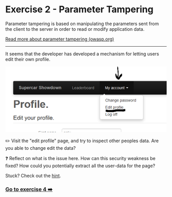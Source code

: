 
# Exercise 2 - Parameter Tampering

Parameter tampering is based on manipulating the parameters sent from the client to the server in order to read or modify application data. 

[Read more about parameter tampering (owasp.org)](https://www.owasp.org/index.php/Web_Parameter_Tampering)

---

It seems that the developer has developed a mechanism for letting users edit their own profile. 

![Edit profile](../images/edit_profile.png)

:pencil2: Visit the "edit profile" page, and try to inspect other peoples data. Are you able to change edit the data?

:question: Reflect on what is the issue here. How can this security weakness be fixed? How could you potentially extract all the user-data for the page?

Stuck? Check out the [hint](hint_1.md).

### [Go to exercise 4 :arrow_right:](../exercise-4/README.md)

